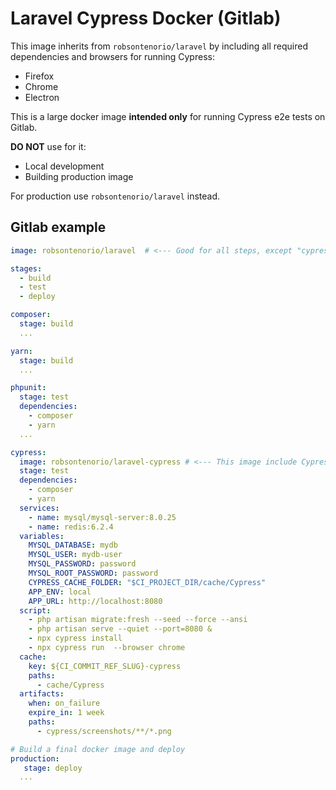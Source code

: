 # Laravel Cypress Docker (Gitlab)

This image inherits from `robsontenorio/laravel` by including all required dependencies and browsers for running Cypress:
 - Firefox
 - Chrome
 - Electron

This is a large docker image **intended only** for running Cypress e2e tests on Gitlab. 

**DO NOT** use for it:
 - Local development
 - Building production image


For production use `robsontenorio/laravel` instead.


## Gitlab example

```yaml
image: robsontenorio/laravel  # <--- Good for all steps, except "cypress"

stages:
  - build
  - test
  - deploy

composer:  
  stage: build
  ...

yarn:  
  stage: build  
  ...

phpunit:  
  stage: test
  dependencies:
    - composer
    - yarn    
  ...

cypress:
  image: robsontenorio/laravel-cypress # <--- This image include Cypress dependencies
  stage: test
  dependencies:
    - composer
    - yarn    
  services:
    - name: mysql/mysql-server:8.0.25
    - name: redis:6.2.4
  variables:        
    MYSQL_DATABASE: mydb
    MYSQL_USER: mydb-user
    MYSQL_PASSWORD: password
    MYSQL_ROOT_PASSWORD: password    
    CYPRESS_CACHE_FOLDER: "$CI_PROJECT_DIR/cache/Cypress"    
    APP_ENV: local
    APP_URL: http://localhost:8080
  script:
    - php artisan migrate:fresh --seed --force --ansi
    - php artisan serve --quiet --port=8080 &        
    - npx cypress install        
    - npx cypress run  --browser chrome
  cache:
    key: ${CI_COMMIT_REF_SLUG}-cypress
    paths:
      - cache/Cypress
  artifacts:
    when: on_failure
    expire_in: 1 week    
    paths:      
      - cypress/screenshots/**/*.png

# Build a final docker image and deploy
production:
   stage: deploy
  ...   
```
